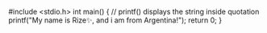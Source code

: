 #include <stdio.h>
int main() {
   // printf() displays the string inside quotation
   printf("My name is Rize✨, and i am from Argentina!");
   return 0;
}
